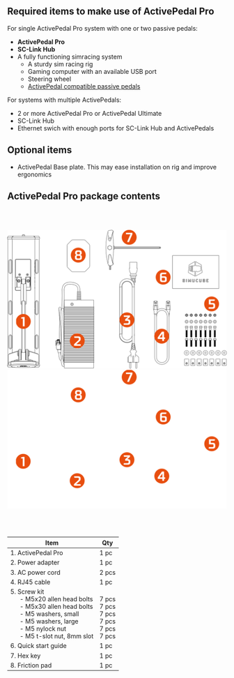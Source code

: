 ## Required items to make use of ActivePedal Pro

For single ActivePedal Pro system with one or two passive pedals:

* **ActivePedal Pro**
* **SC-Link Hub**
* A fully functioning simracing system
	* A sturdy sim racing rig
	* Gaming computer with an available USB port
	* Steering wheel
	* [ActivePedal compatible passive pedals](Specifications.md#activepedal-tuner-compatible-passive-pedals)

For systems with multiple ActivePedals:

* 2 or more ActivePedal Pro or ActivePedal Ultimate
* SC-Link Hub
* Ethernet swich with enough ports for SC-Link Hub and ActivePedals

## Optional items

* ActivePedal Base plate. This may ease installation on rig and improve ergonomics

## ActivePedal Pro package contents
<br>
<br>

![](assets/items_needed_light.svg#gh-light-mode-only)
![](assets/items_needed_dark.svg#gh-dark-mode-only)

<br>
<br>

| Item                     | Qty   |
| ------------------------ | ----- |
| 1. ActivePedal Pro       | 1 pc  |
| 2. Power adapter         | 1 pc  |
| 3. AC power cord         | 2 pcs |
| 4. RJ45 cable            | 1 pc  |
| 5. Screw kit <br> &ensp; &ensp; - M5x20 allen head bolts <br> &ensp; &ensp; - M5x30 allen head bolts <br> &ensp; &ensp; - M5 washers, small <br> &ensp; &ensp; - M5 washers, large <br> &ensp; &ensp; - M5 nylock nut <br> &ensp; &ensp; - M5 t-slot nut, 8mm slot <br> | <br> 7 pcs <br> 7 pcs <br> 7 pcs <br> 7 pcs <br> 7 pcs <br> 7 pcs  |
| 6. Quick start guide     | 1 pc  |
| 7. Hex key   			   | 1 pc  |
| 8. Friction pad          | 1 pc  |